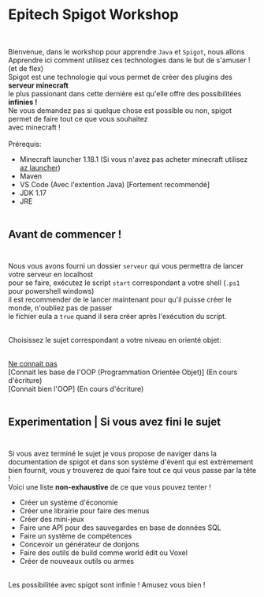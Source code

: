 # Epitech Spigot Workshop <br>
<br>

Bienvenue, dans le workshop pour apprendre `Java` et `Spigot`, nous allons <br>
Apprendre ici comment utilisez ces technologies dans le but de s'amuser ! (et de flex)<br>
Spigot est une technologie qui vous permet de créer des plugins des **serveur minecraft**<br>
le plus passionant dans cette dernière est qu'elle offre des possibilitées **infinies !**<br>
Ne vous demandez pas si quelque chose est possible ou non, spigot permet de faire tout ce que vous souhaitez<br>
avec minecraft !<br>
<br>
Prérequis:<br>

- Minecraft launcher 1.18.1 (Si vous n'avez pas acheter minecraft utilisez [az launcher](https://www.az-launcher.nz/fr/))
- Maven
- VS Code (Avec l'extention Java) [Fortement recommendé]
- JDK 1.17
- JRE
<br><br>

## Avant de commencer ! <br><br>

Nous vous avons fourni un dossier `serveur` qui vous permettra de lancer votre serveur en localhost<br>
pour se faire, exécutez le script `start` correspondant a votre shell (`.ps1` pour powershell windows)<br>
il est recommender de le lancer maintenant pour qu'il puisse créer le monde, n'oubliez pas de passer<br>
le fichier eula a `true` quand il sera créer après l'exécution du script.<br><br>

Choisissez le sujet correspondant a votre niveau en orienté objet:<br><br>

[Ne connait pas](/tek1/sujet.md) <br>
[Connait les base de l'OOP (Programmation Orientée Objet)] (En cours d'écriture)<br>
[Connait bien l'OOP] (En cours d'écriture)<br>
<br>

## Experimentation | Si vous avez fini le sujet<br><br>

Si vous avez terminé le sujet je vous propose de naviger dans la documentation de spigot et dans son système d'évent qui est extrèmement bien fournit, vous y trouverez de quoi faire tout ce qui vous passe par la tête !<br>
Voici une liste **non-exhaustive** de ce que vous pouvez tenter ! <br>

- Créer un système d'économie
- Créer une librairie pour faire des menus
- Créer des mini-jeux
- Faire une API pour des sauvegardes en base de données SQL
- Faire un système de compétences
- Concevoir un générateur de donjons
- Faire des outils de build comme world édit ou Voxel
- Créer de nouveaux outils ou armes
<br><br>

Les possibilitée avec spigot sont infinie ! Amusez vous bien !